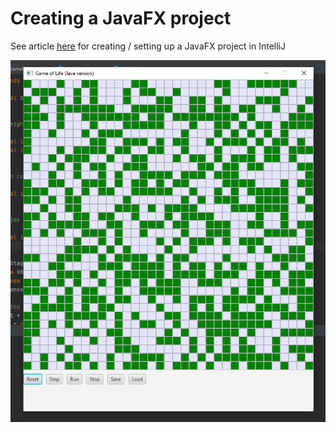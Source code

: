 # Creating a JavaFX project
See article [here](https://www.jetbrains.com/help/idea/javafx.html) for creating / setting up a JavaFX project in IntelliJ

![Screenshot](Screenshot.png?raw=true "Screenshot")
